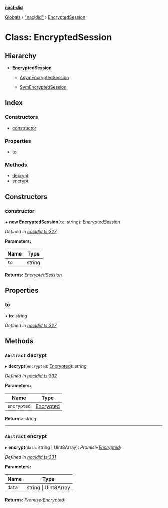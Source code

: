 **[nacl-did](../README.md)**

[Globals](../globals.md) › ["nacldid"](../modules/_nacldid_.md) › [EncryptedSession](_nacldid_.encryptedsession.md)

# Class: EncryptedSession

## Hierarchy

* **EncryptedSession**

  * [AsymEncryptedSession](_nacldid_.asymencryptedsession.md)

  * [SymEncryptedSession](_nacldid_.symencryptedsession.md)

## Index

### Constructors

* [constructor](_nacldid_.encryptedsession.md#constructor)

### Properties

* [to](_nacldid_.encryptedsession.md#to)

### Methods

* [decrypt](_nacldid_.encryptedsession.md#abstract-decrypt)
* [encrypt](_nacldid_.encryptedsession.md#abstract-encrypt)

## Constructors

###  constructor

\+ **new EncryptedSession**(`to`: string): *[EncryptedSession](_nacldid_.encryptedsession.md)*

*Defined in [nacldid.ts:327](https://github.com/uport-project/nacl-did/blob/c90edba/src/nacldid.ts#L327)*

**Parameters:**

Name | Type |
------ | ------ |
`to` | string |

**Returns:** *[EncryptedSession](_nacldid_.encryptedsession.md)*

## Properties

###  to

• **to**: *string*

*Defined in [nacldid.ts:327](https://github.com/uport-project/nacl-did/blob/c90edba/src/nacldid.ts#L327)*

## Methods

### `Abstract` decrypt

▸ **decrypt**(`encrypted`: [Encrypted](../interfaces/_nacldid_.encrypted.md)): *string*

*Defined in [nacldid.ts:332](https://github.com/uport-project/nacl-did/blob/c90edba/src/nacldid.ts#L332)*

**Parameters:**

Name | Type |
------ | ------ |
`encrypted` | [Encrypted](../interfaces/_nacldid_.encrypted.md) |

**Returns:** *string*

___

### `Abstract` encrypt

▸ **encrypt**(`data`: string | Uint8Array): *Promise‹[Encrypted](../interfaces/_nacldid_.encrypted.md)›*

*Defined in [nacldid.ts:331](https://github.com/uport-project/nacl-did/blob/c90edba/src/nacldid.ts#L331)*

**Parameters:**

Name | Type |
------ | ------ |
`data` | string \| Uint8Array |

**Returns:** *Promise‹[Encrypted](../interfaces/_nacldid_.encrypted.md)›*